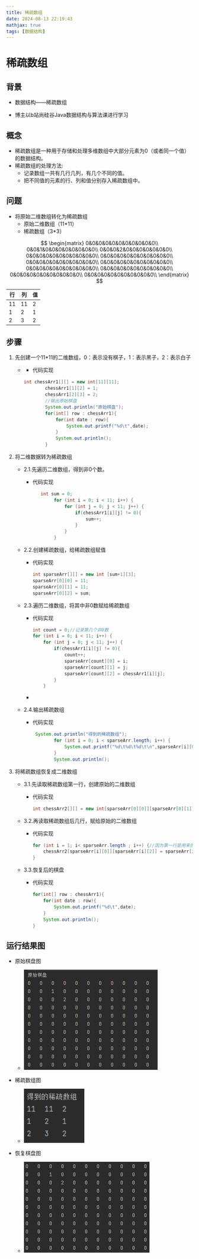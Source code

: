 ```yaml
---
title: 稀疏数组
date: 2024-08-13 22:19:43
mathjax: true
tags: [数据结构]
---
```


# 稀疏数组

## 背景

* 数据结构——稀疏数组

* 博主以b站尚硅谷Java数据结构与算法课进行学习

  <!--more-->

## 概念

* 稀疏数组是一种用于存储和处理多维数组中大部分元素为0（或者同一个值）的数据结构。
* 稀疏数组的处理方法:  
  * 记录数组一共有几行几列，有几个不同的值。
  * 把不同值的元素的行、列和值分别存入稀疏数组中。

## 问题      

* 将原始二维数组转化为稀疏数组
  * 原始二维数组（11*11）
  * 稀疏数组（3*3）

$$
\begin{matrix}
0&0&0&0&0&0&0&0&0&0&0\\
0&0&1&0&0&0&0&0&0&0&0\\
0&0&0&2&0&0&0&0&0&0&0\\
0&0&0&0&0&0&0&0&0&0&0\\
0&0&0&0&0&0&0&0&0&0&0\\
0&0&0&0&0&0&0&0&0&0&0\\
0&0&0&0&0&0&0&0&0&0&0\\
0&0&0&0&0&0&0&0&0&0&0\\
0&0&0&0&0&0&0&0&0&0&0\\
0&0&0&0&0&0&0&0&0&0&0\\
0&0&0&0&0&0&0&0&0&0&0\\
\end{matrix}
$$

| 行   | 列   | 值   |
| ---- | ---- | ---- |
| 11   | 11   | 2    |
| 1    | 2    | 1    |
| 2    | 3    | 2    |

## 步骤

1. 先创建一个11*11的二维数组，0：表示没有棋子，1：表示黑子，2：表示白子

   * * 代码实现

     ```java
     int chessArr1[][] = new int[11][11];
             chessArr1[1][2] = 1;
             chessArr1[2][3] = 2;
             //输出原始棋盘
             System.out.println("原始棋盘");
             for(int[] row : chessArr1){
                 for(int date : row){
                     System.out.printf("%d\t",date);
                 }
                 System.out.println();
             }
     ```

2. 将二维数据转为稀疏数组

   * 2.1.先遍历二维数组，得到非0个数。

     * 代码实现

       ```java
          int sum = 0;
               for (int i = 0; i < 11; i++) {
                   for (int j = 0; j < 11; j++) {
                       if(chessArr1[i][j] != 0){
                           sum++;
                       }
                   }
               }
       ```

   * 2.2.创建稀疏数组，给稀疏数组赋值

     * 代码实现

       ```java
       int sparseArr[][] = new int [sum+1][3];
       sparseArr[0][0] = 11;
       sparseArr[0][1] = 11;
       sparseArr[0][2] = sum;
       ```

   * 2.3.遍历二维数组，将其中非0数赋给稀疏数组

     * 代码实现

       ```java
       int count = 0;//记录第几个非0数
       for (int i = 0; i < 11; i++) {
           for (int j = 0; j < 11; j++) {
               if(chessArr1[i][j] != 0){
                   count++;
                   sparseArr[count][0] = i;
                   sparseArr[count][1] = j;
                   sparseArr[count][2] = chessArr1[i][j];
               }
           }
       ```

     * 

   * 2.4.输出稀疏数组

     * 代码实现

       ```java
        System.out.println("得到的稀疏数组");
               for (int i = 0; i < sparseArr.length; i++) {
                   System.out.printf("%d\t%d\t%d\t\n",sparseArr[i][0],sparseArr[i][1],sparseArr[i][2]);
               }
               System.out.println();
       ```

3. 将稀疏数组恢复成二维数组

   * 3.1.先读取稀疏数组第一行，创建原始的二维数组

     * 代码实现

       ```java
       int chessArr2[][] = new int[sparseArr[0][0]][sparseArr[0][1]];
       ```

   * 3.2.再读取稀疏数组后几行，赋给原始的二维数组

     * 代码实现

       ```java
       for (int i = 1; i< sparseArr.length ; i++) {//因为第一行是用来创建原始二维数组,所以从第二行开始
           chessArr2[sparseArr[i][0]][sparseArr[i][2]] = sparseArr[i][2];
       }
       ```

   * 3.3.恢复后的棋盘

     * 代码实现

       ```java
       for(int[] row : chessArr1){
           for(int date : row){
               System.out.printf("%d\t",date);
           }
           System.out.println();
       }
       ```

## 运行结果图

* 原始棋盘图
  * ![](sparseArray/0.1.png)
  
* 稀疏数组图
  * <img src="sparseArray/0.3.png" style="zoom:150%;" />
  
* 恢复棋盘图
  * ![](sparseArray/0.2.png)
  
    



